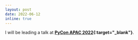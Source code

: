 ```yaml
---
layout: post
date: 2022-06-12
inline: true
---
```


I will be leading a talk at **[PyCon APAC 2022](https://tw.pycon.org/2022/en-us){:target="_blank"}**.